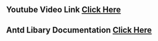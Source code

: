 

## Youtube Video Link [Click Here](https://youtube.com/playlist?list=PL-JTnqZPF5z2qTGwNkYln3m0pA0qfgHFR&si=ENiBMigr2nyI_Zo3)


## Antd Libary Documentation [Click Here](https://ant.design/components/pagination)

